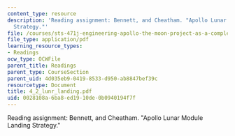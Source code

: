 ```yaml
---
content_type: resource
description: 'Reading assignment: Bennett, and Cheatham. "Apollo Lunar Module Landing
  Strategy."'
file: /courses/sts-471j-engineering-apollo-the-moon-project-as-a-complex-system-spring-2007/0028108a6ba8ed1910de0b0940194f7f_4_2_lunr_landing.pdf
file_type: application/pdf
learning_resource_types:
- Readings
ocw_type: OCWFile
parent_title: Readings
parent_type: CourseSection
parent_uid: 4d035eb9-0419-8533-d950-ab8847bef39c
resourcetype: Document
title: 4_2_lunr_landing.pdf
uid: 0028108a-6ba8-ed19-10de-0b0940194f7f
---
```

Reading assignment: Bennett, and Cheatham. "Apollo Lunar Module Landing Strategy."

